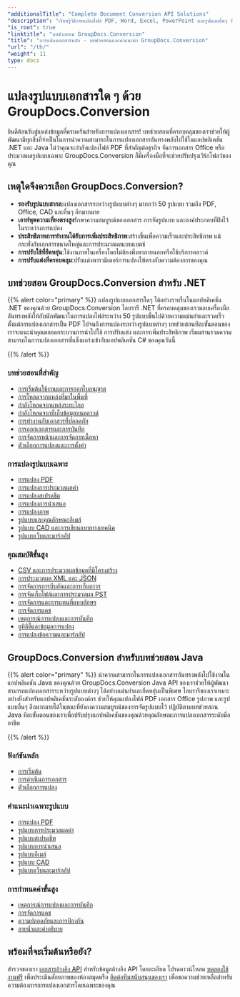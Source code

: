 ```yaml
---
"additionalTitle": "Complete Document Conversion API Solutions"
"description": "เรียนรู้วิธีการแปลงไฟล์ PDF, Word, Excel, PowerPoint และรูปแบบอื่นๆ อีกกว่า 50 รูปแบบด้วยบทช่วยสอนแบบทีละขั้นตอนของเรา นำการแปลงเอกสารไปใช้งานในแอปพลิเคชันของคุณได้อย่างราบรื่น"
"is_root": true
"linktitle": "บทช่วยสอน GroupDocs.Conversion"
"title": "การแปลงเอกสารหลัก - บทช่วยสอนและคำแนะนำ GroupDocs.Conversion"
"url": "/th/"
"weight": 11
type: docs
---
```

# แปลงรูปแบบเอกสารใด ๆ ด้วย GroupDocs.Conversion

ยินดีต้อนรับสู่แหล่งข้อมูลที่ครบครันสำหรับการแปลงเอกสาร! บทช่วยสอนที่ครอบคลุมของเราช่วยให้ผู้พัฒนามีทุกสิ่งที่จำเป็นในการนำความสามารถในการแปลงเอกสารอันทรงพลังไปใช้ในแอปพลิเคชัน .NET และ Java ไม่ว่าคุณจะกำลังแปลงไฟล์ PDF ที่สำคัญต่อธุรกิจ จัดการเอกสาร Office หรือประมวลผลรูปแบบเฉพาะ GroupDocs.Conversion ก็มีเครื่องมือที่จะช่วยปรับปรุงเวิร์กโฟลว์ของคุณ

## เหตุใดจึงควรเลือก GroupDocs.Conversion?

- **รองรับรูปแบบสากล**:แปลงเอกสารระหว่างรูปแบบต่างๆ มากกว่า 50 รูปแบบ รวมถึง PDF, Office, CAD และอื่นๆ อีกมากมาย
- **เอาท์พุตความเที่ยงตรงสูง**รักษาความสมบูรณ์ของเอกสาร การจัดรูปแบบ และองค์ประกอบที่ฝังไว้ในระหว่างการแปลง
- **ประสิทธิภาพการทำงานได้รับการเพิ่มประสิทธิภาพ**:สร้างขึ้นเพื่อความเร็วและประสิทธิภาพ แม้กระทั่งกับเอกสารขนาดใหญ่และการประมวลผลแบบแบตช์
- **การปรับใช้ที่ยืดหยุ่น**:ใช้งานภายในเครื่องโดยไม่ต้องพึ่งพาภายนอกหรือใช้บริการคลาวด์
- **การปรับแต่งที่ครอบคลุม**:ปรับแต่งพารามิเตอร์การแปลงให้ตรงกับความต้องการของคุณ

## บทช่วยสอน GroupDocs.Conversion สำหรับ .NET

{{% alert color="primary" %}}
แปลงรูปแบบเอกสารใดๆ ได้อย่างราบรื่นในแอปพลิเคชัน .NET ของคุณด้วย GroupDocs.Conversion ไลบรารี .NET ที่ครอบคลุมของเรามอบเครื่องมืออันทรงพลังให้กับนักพัฒนาในการแปลงไฟล์ระหว่าง 50 รูปแบบขึ้นไปด้วยความแม่นยำและรวดเร็ว ตั้งแต่การแปลงเอกสารเป็น PDF ไปจนถึงการแปลงระหว่างรูปแบบต่างๆ บทช่วยสอนทีละขั้นตอนของเราจะแนะนำคุณตลอดกระบวนการนำไปใช้ การปรับแต่ง และการเพิ่มประสิทธิภาพ เริ่มผสานรวมความสามารถในการแปลงเอกสารที่แข็งแกร่งเข้ากับแอปพลิเคชัน C# ของคุณวันนี้

{{% /alert %}}

### บทช่วยสอนที่สำคัญ

- [การเริ่มต้นใช้งานและการออกใบอนุญาต](./net/getting-started-licensing/)
- [การโหลดจากแหล่งที่มาในพื้นที่](./net/loading-from-local-sources/)
- [กำลังโหลดจากแหล่งระยะไกล](./net/loading-from-remote-sources/)
- [กำลังโหลดจากที่เก็บข้อมูลบนคลาวด์](./net/loading-from-cloud-storage/)
- [การทำงานกับเอกสารที่ปลอดภัย](./net/working-with-secure-documents/)
- [การออกเอกสารและการบันทึก](./net/document-output-saving/)
- [การจัดการหน้าและการจัดการเนื้อหา](./net/page-management-content-manipulation/)
- [ตัวเลือกการแปลงและการตั้งค่า](./net/conversion-options-settings/)

### การแปลงรูปแบบเฉพาะ

- [การแปลง PDF](./net/pdf-conversion/)
- [การแปลงการประมวลผลคำ](./net/word-processing-conversion/)
- [การแปลงสเปรดชีต](./net/spreadsheet-conversion/)
- [การแปลงการนำเสนอ](./net/presentation-conversion/)
- [การแปลงภาพ](./net/image-conversion/)
- [รูปแบบและคุณลักษณะอีเมล์](./net/email-formats-features/)
- [รูปแบบ CAD และการเขียนแบบทางเทคนิค](./net/cad-technical-drawing-formats/)
- [รูปแบบเว็บและมาร์กอัป](./net/web-markup-formats/)

### คุณสมบัติขั้นสูง

- [CSV และการประมวลผลข้อมูลที่มีโครงสร้าง](./net/csv-structured-data-processing/)
- [การประมวลผล XML และ JSON](./net/xml-json-processing/)
- [การจัดการการบีบอัดและการเก็บถาวร](./net/compression-archive-handling/)
- [การจัดเก็บไฟล์และการประมวลผล PST](./net/storage-files-pst-processing/)
- [การจัดการและการแทนที่แบบอักษร](./net/font-handling-substitution/)
- [การจัดการแคช](./net/cache-management/)
- [เหตุการณ์การแปลงและการบันทึก](./net/conversion-events-logging/)
- [ยูทิลิตี้และข้อมูลการแปลง](./net/conversion-utilities-information/)
- [การแปลงข้อความและมาร์กอัป](./net/text-markup-conversion/)

## GroupDocs.Conversion สำหรับบทช่วยสอน Java

{{% alert color="primary" %}}
นำความสามารถในการแปลงเอกสารอันทรงพลังไปใช้งานในแอปพลิเคชัน Java ของคุณด้วย GroupDocs.Conversion Java API ของเราช่วยให้ผู้พัฒนาสามารถแปลงเอกสารระหว่างรูปแบบต่างๆ ได้อย่างแม่นยำและยืดหยุ่นเป็นพิเศษ ไลบรารีของเราเหมาะอย่างยิ่งสำหรับแอปพลิเคชันระดับองค์กร ช่วยให้คุณแปลงไฟล์ PDF เอกสาร Office รูปภาพ และรูปแบบอื่นๆ อีกมากมายได้ในขณะที่ยังคงความสมบูรณ์ของการจัดรูปแบบไว้ ปฏิบัติตามบทช่วยสอน Java ทีละขั้นตอนของเราเพื่อปรับปรุงแอปพลิเคชันของคุณด้วยคุณลักษณะการแปลงเอกสารระดับมืออาชีพ

{{% /alert %}}

### ฟังก์ชันหลัก

- [การเริ่มต้น](./java/getting-started/)
- [การดำเนินการเอกสาร](./java/document-operations/)
- [ตัวเลือกการแปลง](./java/conversion-options/)

### คำแนะนำเฉพาะรูปแบบ

- [การแปลง PDF](./java/pdf-conversion/)
- [รูปแบบการประมวลผลคำ](./java/word-processing-formats/)
- [รูปแบบสเปรดชีท](./java/spreadsheet-formats/)
- [รูปแบบการนำเสนอ](./java/presentation-formats/)
- [รูปแบบอีเมล์](./java/email-formats/)
- [รูปแบบ CAD](./java/cad-formats/)
- [รูปแบบเว็บและมาร์กอัป](./java/web-markup-formats/)

### การกำหนดค่าขั้นสูง

- [เหตุการณ์การแปลงและการบันทึก](./java/conversion-events-logging/)
- [การจัดการแคช](./java/cache-management/)
- [ความปลอดภัยและการป้องกัน](./java/security-protection/)
- [ลายน้ำและคำอธิบาย](./java/watermarks-annotations/)

## พร้อมที่จะเริ่มต้นหรือยัง?

สำรวจของเรา [เอกสารอ้างอิง API](https://reference.groupdocs.com/) สำหรับข้อมูลอ้างอิง API โดยละเอียด โปรดดาวน์โหลด [ทดลองใช้งานฟรี](https://releases.groupdocs.com/) เพื่อประเมินศักยภาพของห้องสมุดหรือ [ติดต่อทีมสนับสนุนของเรา](https://forum.groupdocs.com/) เพื่อขอความช่วยเหลือสำหรับความต้องการการแปลงเอกสารโดยเฉพาะของคุณ